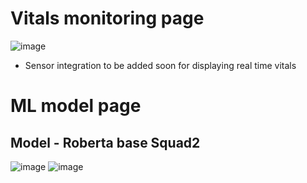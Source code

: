 # Vitals monitoring page 
![image](https://github.com/Sanskar50/Vitals-Monitoring-System/assets/99363431/c0105d1e-5311-4efd-964e-bf496076d7ca)
- Sensor integration to be added soon for displaying real time vitals
# ML model page
## Model - Roberta base Squad2
![image](https://github.com/Sanskar50/Vitals-Monitoring-System/assets/99363431/daf52153-9f4f-4023-a44c-f77ab68cfd81)
![image](https://github.com/Sanskar50/Vitals-Monitoring-System/assets/99363431/18bf4721-e827-4d42-9804-4ef855ac9c63)



